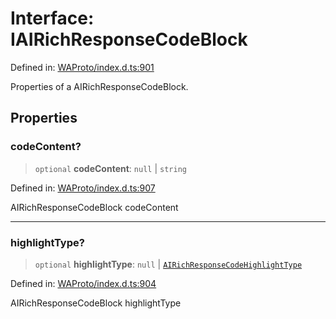 # Interface: IAIRichResponseCodeBlock

Defined in: [WAProto/index.d.ts:901](https://github.com/Fokusdotid/Baileys/blob/b457796e9982984bfe7323cdd6fea8bc613c4ed0/WAProto/index.d.ts#L901)

Properties of a AIRichResponseCodeBlock.

## Properties

### codeContent?

> `optional` **codeContent**: `null` \| `string`

Defined in: [WAProto/index.d.ts:907](https://github.com/Fokusdotid/Baileys/blob/b457796e9982984bfe7323cdd6fea8bc613c4ed0/WAProto/index.d.ts#L907)

AIRichResponseCodeBlock codeContent

***

### highlightType?

> `optional` **highlightType**: `null` \| [`AIRichResponseCodeHighlightType`](../enumerations/AIRichResponseCodeHighlightType.md)

Defined in: [WAProto/index.d.ts:904](https://github.com/Fokusdotid/Baileys/blob/b457796e9982984bfe7323cdd6fea8bc613c4ed0/WAProto/index.d.ts#L904)

AIRichResponseCodeBlock highlightType
